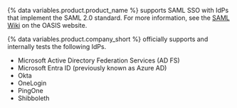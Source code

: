 {% data variables.product.product_name %} supports SAML SSO with IdPs that implement the SAML 2.0 standard. For more information, see the [SAML Wiki](https://wiki.oasis-open.org/security) on the OASIS website.

{% data variables.product.company_short %} officially supports and internally tests the following IdPs.

- Microsoft Active Directory Federation Services (AD FS)
- Microsoft Entra ID (previously known as Azure AD)
- Okta
- OneLogin
- PingOne
- Shibboleth
